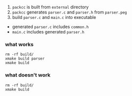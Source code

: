 1. `packcc` is built from `external` directory
2. `packcc` generates `parser.c` and `parser.h` from `parser.peg`
3. build `parser.c` and `main.c` into executable

- generated `parser.c` includes `common.h`
- `main.c` includes generated `parser.h`

### what works

    rm -rf build/
    xmake build parser
    xmake build

### what doesn't work

    rm -rf build/
    xmake build
